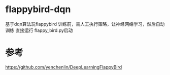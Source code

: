 # flappybird-dqn
基于dqn算法玩flappybird
训练前，需人工执行策略，让神经网络学习，然后自动训练
直接运行 flappy_bird.py启动

# 参考
https://github.com/yenchenlin/DeepLearningFlappyBird
